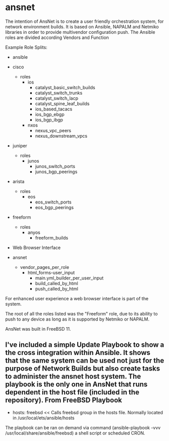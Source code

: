 # ansnet

The intention of AnsNet is to create a user friendly orchestration system, for network environment builds.
It is based on Ansible, NAPALM and Netmiko libraries in order to provide multivendor configuration push.
The Ansible roles are divided according Vendors and Function

Example Role Splits:
- ansible
 - cisco
   - roles
     - ios
        - catalyst_basic_switch_builds
        - catalyst_switch_trunks
        - catalyst_switch_lacp
        - catalyst_spine_leaf_builds
        - ios_based_tacacs
        - ios_bgp_ebgp
        - ios_bgp_ibgp
      - nxos
        - nexus_vpc_peers
        - nexus_downstream_vpcs
 - juniper
   - roles
     - junos
        - junos_switch_ports
        - junos_bgp_peerings
 - arista
   - roles
     - eos
        - eos_switch_ports
        - eos_bgp_peerings
 - freeform
   - roles
     - anyos
        - freeform_builds

- Web Browser Interface
 - ansnet
   - vendor_pages_per_role
     - html_forms-user_input
       - main.yml_builder_per_user_input
        - build_called_by_html
        - push_called_by_html
    
For enhanced user experience a web browser interface is part of the system.

The root of all the roles listed was the "Freeform" role, due to its ability to push to any device as long as it is supported by Netmiko or NAPALM.

AnsNet was built in FreeBSD 11.

I've included a simple Update Playbook to show a the cross integration within Ansible. It shows that the same system can be used not just for the purpose of Network Builds but also create tasks to administer the ansnet host system. The playbook is the only one in AnsNet that runs dependent in the host file (included in the repository).
From FreeBSD Playbook
---
- hosts: freebsd << Calls freebsd group in the hosts file. Normally located in /usr/local/ets/ansible/hosts

The playbook can be ran on demand via command (ansible-playbook -vvv /usr/local/share/ansible/freebsd) a shell script or scheduled CRON.

